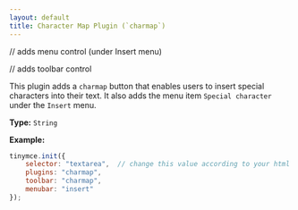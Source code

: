 ```yaml
---
layout: default
title: Character Map Plugin (`charmap`)
---
```


// adds menu control (under Insert menu)

// adds toolbar control

This plugin adds a `charmap` button that enables users to insert special characters into their text. It also adds the menu item `Special character` under the `Insert` menu.

**Type:** `String`

**Example:**

```js
tinymce.init({
    selector: "textarea",  // change this value according to your html
    plugins: "charmap",
    toolbar: "charmap",
    menubar: "insert"
});
```
